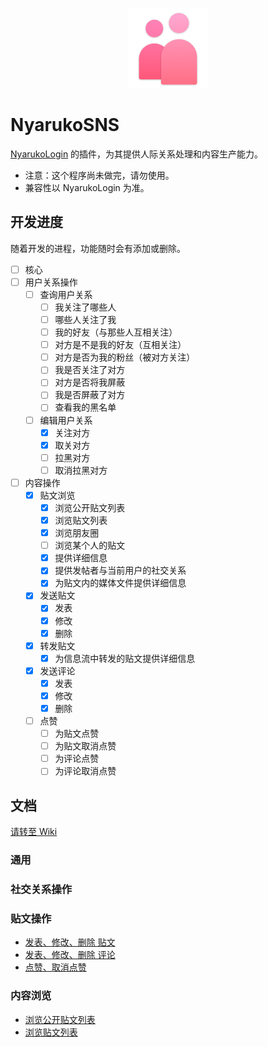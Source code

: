 <p align="center"><img src="icon/icon.png" width="128"></p>

# NyarukoSNS

[NyarukoLogin](https://github.com/kagurazakayashi/NyarukoLogin) 的插件，为其提供人际关系处理和内容生产能力。

- 注意：这个程序尚未做完，请勿使用。
- 兼容性以 NyarukoLogin 为准。

## 开发进度

随着开发的进程，功能随时会有添加或删除。

- [ ] 核心
- [ ] 用户关系操作
  - [ ] 查询用户关系
    - [ ] 我关注了哪些人
    - [ ] 哪些人关注了我
    - [ ] 我的好友（与那些人互相关注）
    - [ ] 对方是不是我的好友（互相关注）
    - [ ] 对方是否为我的粉丝（被对方关注）
    - [ ] 我是否关注了对方
    - [ ] 对方是否将我屏蔽
    - [ ] 我是否屏蔽了对方
    - [ ] 查看我的黑名单
  - [ ] 编辑用户关系
    - [x] 关注对方
    - [x] 取关对方
    - [ ] 拉黑对方
    - [ ] 取消拉黑对方
- [ ] 内容操作
  - [x] 贴文浏览
    - [x] 浏览公开贴文列表
    - [x] 浏览贴文列表
    - [x] 浏览朋友圈
    - [ ] 浏览某个人的贴文
    - [x] 提供详细信息
    - [x] 提供发帖者与当前用户的社交关系
    - [x] 为贴文内的媒体文件提供详细信息
  - [x] 发送贴文
    - [x] 发表
    - [x] 修改
    - [x] 删除
  - [x] 转发贴文
    - [x] 为信息流中转发的贴文提供详细信息
  - [x] 发送评论
    - [x] 发表
    - [x] 修改
    - [x] 删除
  - [ ] 点赞
    - [ ] 为贴文点赞
    - [ ] 为贴文取消点赞
    - [ ] 为评论点赞
    - [ ] 为评论取消点赞

## 文档

[请转至 Wiki](https://github.com/kagurazakayashi/NyarukoLogin/wiki)

### 通用

### 社交关系操作

### 贴文操作
- [发表、修改、删除 贴文](wiki/%E5%8F%91%E8%A1%A8%E3%80%81%E4%BF%AE%E6%94%B9%E3%80%81%E5%88%A0%E9%99%A4-%E8%B4%B4%E6%96%87)
- [发表、修改、删除 评论](wiki/%E5%8F%91%E8%A1%A8%E3%80%81%E4%BF%AE%E6%94%B9%E3%80%81%E5%88%A0%E9%99%A4-%E8%AF%84%E8%AE%BA)
- [点赞、取消点赞](wiki/%E7%82%B9%E8%B5%9E%E3%80%81%E5%8F%96%E6%B6%88%E7%82%B9%E8%B5%9E)

### 内容浏览
- [浏览公开贴文列表](wiki/%E6%B5%8F%E8%A7%88%E5%85%AC%E5%BC%80%E8%B4%B4%E6%96%87%E5%88%97%E8%A1%A8)
- [浏览贴文列表](wiki/%E6%B5%8F%E8%A7%88%E8%B4%B4%E6%96%87%E5%88%97%E8%A1%A8)